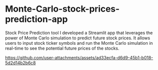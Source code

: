 # Monte-Carlo-stock-prices-prediction-app

Stock Price Prediction tool
I developed a Streamlit app that leverages the power of Monte Carlo simulation to predict future stock prices. It allows users to input stock ticker symbols and run the Monte Carlo simulation in real-time to see the potential future prices of the stocks.

https://github.com/user-attachments/assets/ad33ecfa-d6d9-45b1-b018-5d2d14b2b6c8

